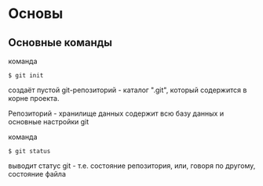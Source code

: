 # Основы
## Основные команды
команда
```
$ git init
```
cоздаёт пустой git-репозиторий - каталог ".git", который содержится в корне проекта.

Репозиторий - хранилище данных
содержит всю базу данных и основные настройки git

команда
```
$ git status
```
выводит статуc git - т.е. состояние репозитория, или, говоря по другому, состояние файла